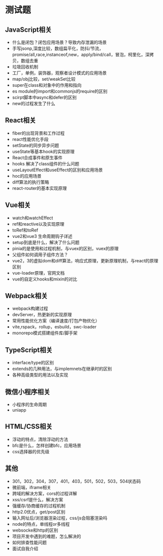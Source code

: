 # 测试题

##  JavaScript相关
- 什么是闭包？闭包应用场景？导致内存泄漏的场景
- 手写jsonp,深度比较，数组扁平化，防抖/节流，promise/all,race,instanceof,new，apply/bind/call，冒泡，柯里化，深拷贝，数组去重
- 垃圾回收机制
- 工厂，单例，装饰器，观察者设计模式的应用场景
- map/obj比较，set/weakSet比较
- super在class和对象中的作用和指向
- es module的import和commonjs的require的区别
- scirpt脚本中async和defer的区别
- new的过程发生了什么
##  React相关
- fiber的出现背景和工作过程
- react性能优化手段
- setState的同步异步问题
- useState等基本hook的实现原理
- React合成事件和原生事件
- hooks 解决了class组件的什么问题
- useLayoutEffect和useEffect的区别和应用场景
- hoc的应用场景
- diff算法的执行策略
- react-router的基本实现原理
##  Vue相关
- watch和watchEffect
- ref和reactive以及实现原理
- toRef和toRef
- vue2和vue3 生命周期钩子详述
- setup到底是什么，解决了什么问题
- pinia的是使用和过程机制，与vuex的区别，vuex的原理
- 父组件如何调用子组件方法？
- vue2，3的虚拟dom和diff算法，响应式原理，更新原理机制，与react的原理区别
- vue-loader原理，官网文档
- vue的自定义hooks和mixin的对比

## Webpack相关
- webpack构建过程
- devServer，热更新的实现原理
- 常用性能优化方案（编译速度/打包产物优化）
- vite,rspack，rollup，esbuild，swc-loader
- monorepo模式搭建组件库/脚手架

## TypeScript相关

- interface/type的区别
- extends的几种用法，与implemnets在继承时的区别
- 各种高级类型的用法以及实现

##  微信小程序相关
- 小程序的生命周期
- uniapp
##  HTML/CSS相关

- 浮动的特点，清除浮动的方法
- bfc是什么，怎样创建bfc，应用场景
- css选择器的优先级

## 其他
- 301，302，304，307，401，403，501，502，503，504状态码
- 微前端，iframe相关
- 跨域的解决方案，cors的过程详解
- xss/csrf是什么，解决方案
- 强缓存/协商缓存的过程机制
- http2.0优点，get/post区别
- 输入网址后/浏览器渲染过程，css/js会阻塞渲染吗
- node的特点，单线程or多线程
- websocke和http的区别
- 项目开发中遇到的难题，怎么解决的
- 如何排查性能问题
- 面试自我介绍
